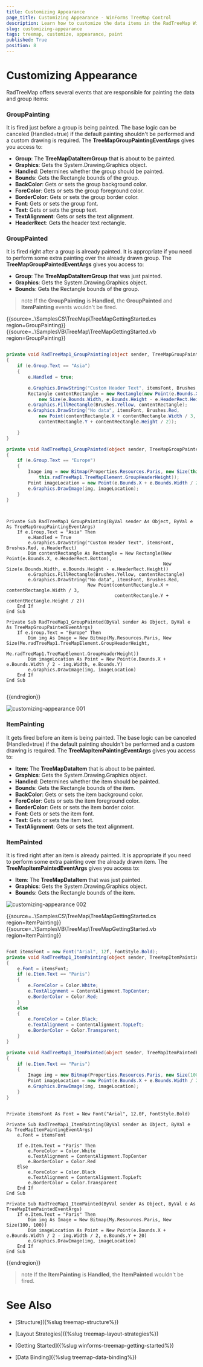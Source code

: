 ```yaml
---
title: Customizing Appearance
page_title: Customizing Appearance - WinForms TreeMap Control
description: Learn how to customize the data items in the RadTreeMap WinForms control.
slug: customizing-appearance
tags: treemap, customize, appearance, paint
published: True
position: 8
---
```


# Customizing Appearance

RadTreeMap offers several events that are responsible for painting the data and group items:

### GroupPainting

It is fired just before a group is being painted. The base logic can be canceled (Handled=true) if the default painting shouldn't be performed and a custom drawing is required. The **TreeMapGroupPaintingEventArgs** gives you access to:

* **Group**: The **TreeMapDataItemGroup** that is about to be painted.
* **Graphics**: Gets the System.Drawing.Graphics object. 
* **Handled**: Determines whether the group should be painted.
* **Bounds**: Gets the Rectangle bounds of the group.
* **BackColor**: Gets or sets the group background color.
* **ForeColor**: Gets or sets the group foreground color.
* **BorderColor**: Gets or sets the group border color.
* **Font**: Gets or sets the group font.
* **Text**: Gets or sets the group text.
* **TextAlignment**: Gets or sets the text alignment.
* **HeaderRect**: Gets the header text rectangle.

### GroupPainted

It is fired right after a group is already painted. It is appropriate if you need to perform some extra painting over the already drawn group. The **TreeMapGroupPaintedEventArgs** gives you access to:
	
* **Group**: The **TreeMapDataItemGroup** that was just painted.
* **Graphics**: Gets the System.Drawing.Graphics object. 
* **Bounds**: Gets the Rectangle bounds of the group.

>note If the **GroupPainting** is **Handled**, the **GroupPainted** and **ItemPainting** events wouldn't be fired. 

{{source=..\SamplesCS\TreeMap\TreeMapGettingStarted.cs region=GroupPainting}} 
{{source=..\SamplesVB\TreeMap\TreeMapGettingStarted.vb region=GroupPainting}} 

````C#

private void RadTreeMap1_GroupPainting(object sender, TreeMapGroupPaintingEventArgs e)
{
    if (e.Group.Text == "Asia")
    {
        e.Handled = true;

        e.Graphics.DrawString("Custom Header Text", itemsFont, Brushes.Red, e.HeaderRect);
        Rectangle contentRectangle = new Rectangle(new Point(e.Bounds.X, e.HeaderRect.Bottom),
            new Size(e.Bounds.Width, e.Bounds.Height - e.HeaderRect.Height));
        e.Graphics.FillRectangle(Brushes.Yellow, contentRectangle);
        e.Graphics.DrawString("No data", itemsFont, Brushes.Red,
            new Point(contentRectangle.X + contentRectangle.Width / 3,
            contentRectangle.Y + contentRectangle.Height / 2));

    }
}

private void RadTreeMap1_GroupPainted(object sender, TreeMapGroupPaintedEventArgs e)
{
    if (e.Group.Text == "Europe")
    {
        Image img = new Bitmap(Properties.Resources.Paris, new Size(this.radTreeMap1.TreeMapElement.GroupHeaderHeight,
            this.radTreeMap1.TreeMapElement.GroupHeaderHeight));
        Point imageLocation = new Point(e.Bounds.X + e.Bounds.Width / 2 - img.Width, e.Bounds.Y);
        e.Graphics.DrawImage(img, imageLocation);
    }
}
    

````
````VB.NET

Private Sub RadTreeMap1_GroupPainting(ByVal sender As Object, ByVal e As TreeMapGroupPaintingEventArgs)
    If e.Group.Text = "Asia" Then
        e.Handled = True
        e.Graphics.DrawString("Custom Header Text", itemsFont, Brushes.Red, e.HeaderRect)
        Dim contentRectangle As Rectangle = New Rectangle(New Point(e.Bounds.X, e.HeaderRect.Bottom),
                                                          New Size(e.Bounds.Width, e.Bounds.Height - e.HeaderRect.Height))
        e.Graphics.FillRectangle(Brushes.Yellow, contentRectangle)
        e.Graphics.DrawString("No data", itemsFont, Brushes.Red,
                              New Point(contentRectangle.X + contentRectangle.Width / 3,
                                        contentRectangle.Y + contentRectangle.Height / 2))
    End If
End Sub

Private Sub RadTreeMap1_GroupPainted(ByVal sender As Object, ByVal e As TreeMapGroupPaintedEventArgs)
    If e.Group.Text = "Europe" Then
        Dim img As Image = New Bitmap(My.Resources.Paris, New Size(Me.radTreeMap1.TreeMapElement.GroupHeaderHeight,
                                                                   Me.radTreeMap1.TreeMapElement.GroupHeaderHeight))
        Dim imageLocation As Point = New Point(e.Bounds.X + e.Bounds.Width / 2 - img.Width, e.Bounds.Y)
        e.Graphics.DrawImage(img, imageLocation)
    End If
End Sub
 

````

{{endregion}}

![customizing-appearance 001](images/customizing-appearance001.png)


### ItemPainting 

It gets fired before an item is being painted. The base logic can be canceled (Handled=true) if the default painting shouldn't be performed and a custom drawing is required. The **TreeMapItemPaintingEventArgs** gives you access to:

* **Item**: The **TreeMapDataItem** that is about to be painted.
* **Graphics**: Gets the System.Drawing.Graphics object. 
* **Handled**: Determines whether the item should be painted.
* **Bounds**: Gets the Rectangle bounds of the item.
* **BackColor**: Gets or sets the item background color.
* **ForeColor**: Gets or sets the item foreground color.
* **BorderColor**: Gets or sets the item border color.
* **Font**: Gets or sets the item font.
* **Text**: Gets or sets the item text.
* **TextAlignment**: Gets or sets the text alignment. 

### ItemPainted 
 
It is fired right after an item is already painted. It is appropriate if you need to perform some extra painting over the already drawn item. The **TreeMapItemPaintedEventArgs** gives you access to:

* **Item**: The **TreeMapDataItem** that was just painted.
* **Graphics**: Gets the System.Drawing.Graphics object. 
* **Bounds**: Gets the Rectangle bounds of the item.

![customizing-appearance 002](images/customizing-appearance002.png)

{{source=..\SamplesCS\TreeMap\TreeMapGettingStarted.cs region=ItemPainting}} 
{{source=..\SamplesVB\TreeMap\TreeMapGettingStarted.vb region=ItemPainting}} 

````C#

Font itemsFont = new Font("Arial", 12f, FontStyle.Bold);
private void RadTreeMap1_ItemPainting(object sender, TreeMapItemPaintingEventArgs e)
{
    e.Font = itemsFont;
    if (e.Item.Text == "Paris")
    {
        e.ForeColor = Color.White;
        e.TextAlignment = ContentAlignment.TopCenter;
        e.BorderColor = Color.Red;
    }
    else
    {
        e.ForeColor = Color.Black;
        e.TextAlignment = ContentAlignment.TopLeft;
        e.BorderColor = Color.Transparent;
    }
}

private void RadTreeMap1_ItemPainted(object sender, TreeMapItemPaintedEventArgs e)
{
    if (e.Item.Text == "Paris")
    {
        Image img = new Bitmap(Properties.Resources.Paris, new Size(100, 100));
        Point imageLocation = new Point(e.Bounds.X + e.Bounds.Width / 2 - img.Width / 2, e.Bounds.Y + 20);
        e.Graphics.DrawImage(img, imageLocation);
    }
}   

````
````VB.NET

Private itemsFont As Font = New Font("Arial", 12.0F, FontStyle.Bold)

Private Sub RadTreeMap1_ItemPainting(ByVal sender As Object, ByVal e As TreeMapItemPaintingEventArgs)
    e.Font = itemsFont

    If e.Item.Text = "Paris" Then
        e.ForeColor = Color.White
        e.TextAlignment = ContentAlignment.TopCenter
        e.BorderColor = Color.Red
    Else
        e.ForeColor = Color.Black
        e.TextAlignment = ContentAlignment.TopLeft
        e.BorderColor = Color.Transparent
    End If
End Sub

Private Sub RadTreeMap1_ItemPainted(ByVal sender As Object, ByVal e As TreeMapItemPaintedEventArgs)
    If e.Item.Text = "Paris" Then
        Dim img As Image = New Bitmap(My.Resources.Paris, New Size(100, 100))
        Dim imageLocation As Point = New Point(e.Bounds.X + e.Bounds.Width / 2 - img.Width / 2, e.Bounds.Y + 20)
        e.Graphics.DrawImage(img, imageLocation)
    End If
End Sub 

````

{{endregion}} 

>note If the **ItemPainting** is **Handled**, the **ItemPainted** wouldn't be fired. 

# See Also

* [Structure]({%slug treemap-structure%}) 

* [Layout Strategies]({%slug treemap-layout-strategies%})

* [Getting Started]({%slug winforms-treemap-getting-started%})

* [Data Binding]({%slug treemap-data-binding%})

